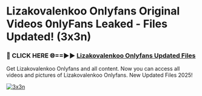 # Lizakovalenkoo Onlyfans Original Videos 0nlyFans Leaked - Files Updated! (3x3n)

<h3>🔴 CLICK HERE 🌐==►► <a href="https://tinyurl.com/ehrbuxhb" rel="nofollow">Lizakovalenkoo Onlyfans Updated Files</a></h3>

Get Lizakovalenkoo Onlyfans and all content. Now you can access all videos and pictures of Lizakovalenkoo Onlyfans. New Updated Files 2025!

[![3x3n](https://i.imgur.com/lVYEuWS.gif)](https://tinyurl.com/ehrbuxhb)
